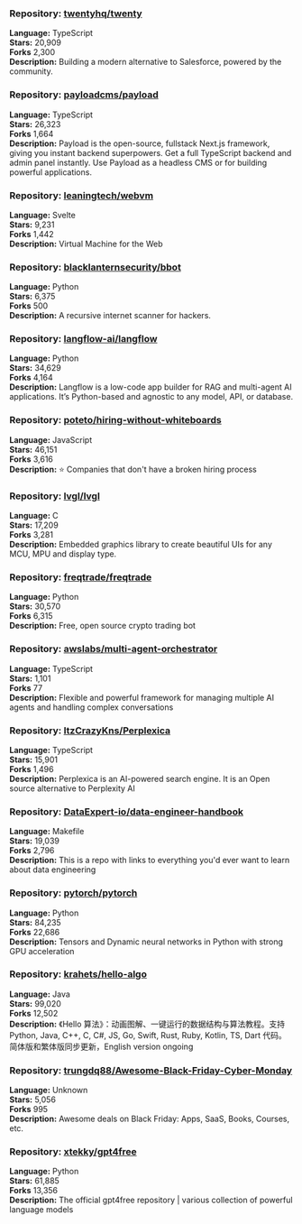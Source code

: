 ### **Repository:** [twentyhq/twenty](https://github.com/twentyhq/twenty)  

**Language:** TypeScript  
**Stars:** 20,909  
**Forks** 2,300  
**Description:** Building a modern alternative to Salesforce, powered by the community.  

### **Repository:** [payloadcms/payload](https://github.com/payloadcms/payload)  

**Language:** TypeScript  
**Stars:** 26,323  
**Forks** 1,664  
**Description:** Payload is the open-source, fullstack Next.js framework, giving you instant backend superpowers. Get a full TypeScript backend and admin panel instantly. Use Payload as a headless CMS or for building powerful applications.  

### **Repository:** [leaningtech/webvm](https://github.com/leaningtech/webvm)  

**Language:** Svelte  
**Stars:** 9,231  
**Forks** 1,442  
**Description:** Virtual Machine for the Web  

### **Repository:** [blacklanternsecurity/bbot](https://github.com/blacklanternsecurity/bbot)  

**Language:** Python  
**Stars:** 6,375  
**Forks** 500  
**Description:** A recursive internet scanner for hackers.  

### **Repository:** [langflow-ai/langflow](https://github.com/langflow-ai/langflow)  

**Language:** Python  
**Stars:** 34,629  
**Forks** 4,164  
**Description:** Langflow is a low-code app builder for RAG and multi-agent AI applications. It’s Python-based and agnostic to any model, API, or database.  

### **Repository:** [poteto/hiring-without-whiteboards](https://github.com/poteto/hiring-without-whiteboards)  

**Language:** JavaScript  
**Stars:** 46,151  
**Forks** 3,616  
**Description:** ⭐️ Companies that don't have a broken hiring process  

### **Repository:** [lvgl/lvgl](https://github.com/lvgl/lvgl)  

**Language:** C  
**Stars:** 17,209  
**Forks** 3,281  
**Description:** Embedded graphics library to create beautiful UIs for any MCU, MPU and display type.  

### **Repository:** [freqtrade/freqtrade](https://github.com/freqtrade/freqtrade)  

**Language:** Python  
**Stars:** 30,570  
**Forks** 6,315  
**Description:** Free, open source crypto trading bot  

### **Repository:** [awslabs/multi-agent-orchestrator](https://github.com/awslabs/multi-agent-orchestrator)  

**Language:** TypeScript  
**Stars:** 1,101  
**Forks** 77  
**Description:** Flexible and powerful framework for managing multiple AI agents and handling complex conversations  

### **Repository:** [ItzCrazyKns/Perplexica](https://github.com/ItzCrazyKns/Perplexica)  

**Language:** TypeScript  
**Stars:** 15,901  
**Forks** 1,496  
**Description:** Perplexica is an AI-powered search engine. It is an Open source alternative to Perplexity AI  

### **Repository:** [DataExpert-io/data-engineer-handbook](https://github.com/DataExpert-io/data-engineer-handbook)  

**Language:** Makefile  
**Stars:** 19,039  
**Forks** 2,796  
**Description:** This is a repo with links to everything you'd ever want to learn about data engineering  

### **Repository:** [pytorch/pytorch](https://github.com/pytorch/pytorch)  

**Language:** Python  
**Stars:** 84,235  
**Forks** 22,686  
**Description:** Tensors and Dynamic neural networks in Python with strong GPU acceleration  

### **Repository:** [krahets/hello-algo](https://github.com/krahets/hello-algo)  

**Language:** Java  
**Stars:** 99,020  
**Forks** 12,502  
**Description:** 《Hello 算法》：动画图解、一键运行的数据结构与算法教程。支持 Python, Java, C++, C, C#, JS, Go, Swift, Rust, Ruby, Kotlin, TS, Dart 代码。简体版和繁体版同步更新，English version ongoing  

### **Repository:** [trungdq88/Awesome-Black-Friday-Cyber-Monday](https://github.com/trungdq88/Awesome-Black-Friday-Cyber-Monday)  

**Language:** Unknown  
**Stars:** 5,056  
**Forks** 995  
**Description:** Awesome deals on Black Friday: Apps, SaaS, Books, Courses, etc.  

### **Repository:** [xtekky/gpt4free](https://github.com/xtekky/gpt4free)  

**Language:** Python  
**Stars:** 61,885  
**Forks** 13,356  
**Description:** The official gpt4free repository | various collection of powerful language models  


